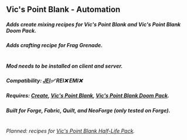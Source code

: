 ## Vic's Point Blank - Automation
##### Adds create mixing recipes for Vic's Point Blank and Vic's Point Blank Doom Pack.
##### Adds crafting recipe for Frag Grenade.
#
##### Mod needs to be installed on client and server.
##### Compatibility: <a href="https://www.curseforge.com/minecraft/mc-mods/jei">JEI</a>✅ REI❌ EMI❌
##### Requires: <a href="https://www.curseforge.com/minecraft/mc-mods/create">Create</a>, <a href="https://www.curseforge.com/minecraft/mc-mods/vics-point-blank">Vic's Point Blank</a>, <a href="https://www.curseforge.com/minecraft/customization/point-blank-official-extension-doom-pack">Vic's Point Blank Doom Pack</a>.
##### Built for Forge, Fabric, Quilt, and NeoForge (only tested on Forge).
#
###### Planned: recipes for <a href="https://www.curseforge.com/minecraft/customization/point-blank-official-extension-half-life-pack">Vic's Point Blank Half-Life Pack</a>.
